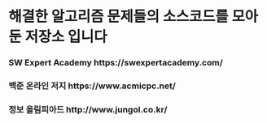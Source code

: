<h1>해결한 알고리즘 문제들의 소스코드를 모아 둔 저장소 입니다 </h1>

<h3>SW Expert Academy https://swexpertacademy.com/</h3>
<h3>백준 온라인 저지 https://www.acmicpc.net/</h3>
<h3>정보 올림피아드 http://www.jungol.co.kr/</h3>
